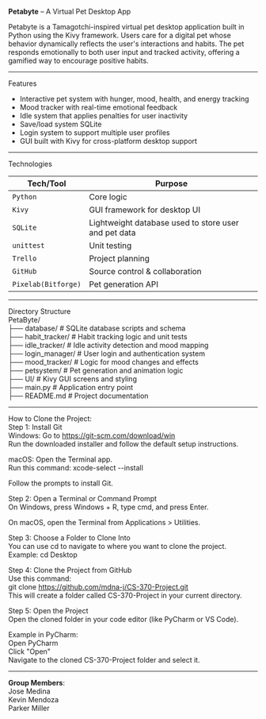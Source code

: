 **Petabyte** – A Virtual Pet Desktop App

Petabyte is a Tamagotchi-inspired virtual pet desktop application built in Python using the Kivy framework. Users care for a digital pet whose behavior dynamically reflects the user's interactions and habits. The pet responds emotionally to both user input and tracked activity, offering a gamified way to encourage positive habits.

---

Features

- Interactive pet system with hunger, mood, health, and energy tracking
- Mood tracker with real-time emotional feedback
- Idle system that applies penalties for user inactivity
- Save/load system SQLite
- Login system to support multiple user profiles
- GUI built with Kivy for cross-platform desktop support
  
---

Technologies

| Tech/Tool    | Purpose                        |
|--------------|--------------------------------|
| `Python`     | Core logic                     |
| `Kivy`       | GUI framework for desktop UI   |
| `SQLite`     | Lightweight database used to store user and pet data  |
| `unittest`   | Unit testing                   |
| `Trello`     | Project planning               |
| `GitHub`     | Source control & collaboration |
| `Pixelab(Bitforge)`| Pet generation API |

---

Directory Structure  
PetaByte/  
├── database/           # SQLite database scripts and schema  
├── habit_tracker/      # Habit tracking logic and unit tests   
├── idle_tracker/       # Idle activity detection and mood mapping   
├── login_manager/      # User login and authentication system   
├── mood_tracker/       # Logic for mood changes and effects   
├── petsystem/          # Pet generation and animation logic   
├── UI/                 # Kivy GUI screens and styling   
├── main.py             # Application entry point   
├── README.md           # Project documentation   

---

How to Clone the Project:  
Step 1: Install Git  
Windows: Go to https://git-scm.com/download/win  
Run the downloaded installer and follow the default setup instructions.  

macOS: Open the Terminal app.  
Run this command: xcode-select --install  

Follow the prompts to install Git.  


Step 2: Open a Terminal or Command Prompt  
On Windows, press Windows + R, type cmd, and press Enter.  

On macOS, open the Terminal from Applications > Utilities.  

Step 3: Choose a Folder to Clone Into  
You can use cd to navigate to where you want to clone the project.   
Example: cd Desktop  

Step 4: Clone the Project from GitHub  
Use this command:  
git clone https://github.com/mdna-j/CS-370-Project.git  
This will create a folder called CS-370-Project in your current directory.   

Step 5: Open the Project  
Open the cloned folder in your code editor (like PyCharm or VS Code).  

Example in PyCharm:  
Open PyCharm  
Click "Open"  
Navigate to the cloned CS-370-Project folder and select it.  

---


**Group Members**:  
Jose Medina  
Kevin Mendoza  
Parker Miller  
